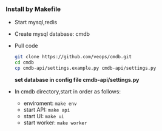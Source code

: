### Install by Makefile
- Start mysql,redis
- Create mysql database: cmdb
- Pull code
    ```bash
    git clone https://github.com/veops/cmdb.git
    cd cmdb
    cp cmdb-api/settings.example.py cmdb-api/settings.py
    ```
    **set database in config file cmdb-api/settings.py**

- In cmdb directory,start in order as follows:
    - enviroment: ```make env```
    - start API: ```make api```
    - start UI: ```make ui```
    - start worker: ```make worker```